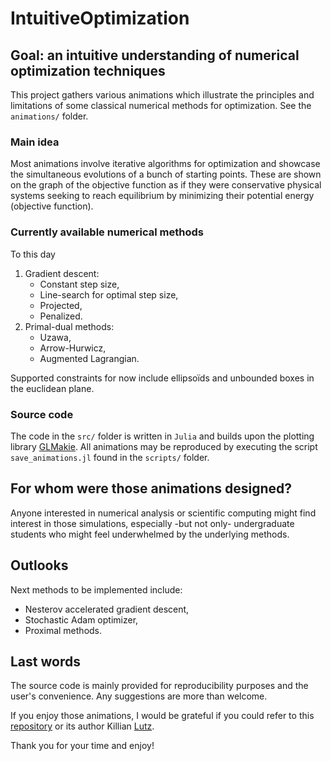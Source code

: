 # IntuitiveOptimization

## Goal: an intuitive understanding of numerical optimization techniques
This project gathers various animations which illustrate the principles and limitations of some classical numerical methods for optimization. See the `animations/` folder.

### Main idea
Most animations involve iterative algorithms for optimization and showcase the simultaneous evolutions of a bunch of starting points. These are shown on the graph of the objective function as if they were conservative physical systems seeking to reach equilibrium by minimizing their potential energy (objective function).

### Currently available numerical methods
To this day
1. Gradient descent:
    * Constant step size,
    * Line-search for optimal step size,
    * Projected,
    * Penalized.
2. Primal-dual methods:
    * Uzawa,
    * Arrow-Hurwicz,
    * Augmented Lagrangian.

Supported constraints for now include ellipsoïds and unbounded boxes in the euclidean plane.

### Source code
The code in the `src/` folder is written in `Julia` and builds upon the plotting library [GLMakie](https://docs.makie.org/stable/). All animations may be reproduced by executing the script `save_animations.jl` found in the `scripts/` folder.

## For whom were those animations designed?
Anyone interested in numerical analysis or scientific computing might find interest in those simulations, especially -but not only- undergraduate students who might feel underwhelmed by the underlying methods.

## Outlooks
Next methods to be implemented include:
* Nesterov accelerated gradient descent,
* Stochastic Adam optimizer,
* Proximal methods.

## Last words
The source code is mainly provided for reproducibility purposes and the user's convenience. Any suggestions are more than welcome.

If you enjoy those animations, I would be grateful if you could refer to this [repository](https://github.com/killianlutz/IntuitiveOptimization) or its author Killian [Lutz](https://github.com/killianlutz).

Thank you for your time and enjoy!